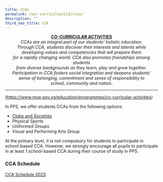 ```yaml
---
title: CCAs
permalink: /our-curriculum/CCA/ccas/
description: ""
third_nav_title: CCA
---
```


<center><b><u>CO-CURRICULAR ACTIVITIES</u></b></center>

<center><i>CCAs are an integral part of our students’ holistic education. <br>Through CCA, students discover their interests and talents while<br>developing values and competencies that will prepare them <br>for a rapidly changing world. CCA also promotes friendships among students <br>from diverse backgrounds as they learn, play and grow together. <br>Participation in CCA fosters social integration and deepens students’ <br>sense of belonging, commitment and sense of responsibility to<br>school, community and nation.</i></center>


------

(https://www.moe.gov.sg/education/programmes/co-curricular-activities)      


In PPS, we offer students CCAs from the following options:

*   [Clubs and Societies](/CCA/club-and-societies)
*   Physical Sports
*   Uniformed Groups
*   Visual and Performing Arts Group


At the primary level, it is not compulsory for students to participate in school-based CCA. However, we strongly encourage all pupils to participate in at least 1 school-based CCA during their course of study in PPS.

### CCA Schedule

[CCA Schedule 2023](/files/CCA%20Schedule%202023.pdf)